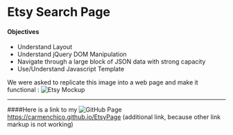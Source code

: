 # Etsy Search Page #

#### Objectives ####

* Understand Layout
* Understand jQuery DOM Manipulation
* Navigate through a large block of JSON data with strong capacity
* Use/Understand Javascript Template




We were asked to replicate this image into a web page and make it functional :
![Etsy Mockup](https://tiy-learn-content.s3.amazonaws.com/2f53270d-5df680fe-etsy-mockup.jpg)
 - - - -

####Here is a link to my ![GitHub Page](https://carmenchico.github.io/EtsyPage/)
https://carmenchico.github.io/EtsyPage (additional link, because other link markup is not working)
